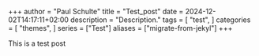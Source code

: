 +++
author = "Paul Schulte"
title = "Test_post"
date = 2024-12-02T14:17:11+02:00
description = "Description."
tags = [
    "test",
]
categories = [
    "themes",
]
series = ["Test"]
aliases = ["migrate-from-jekyl"]
+++

This is a test post